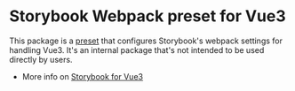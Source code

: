 # Storybook Webpack preset for Vue3

This package is a [preset](https://storybook.js.org/docs/vue/addons/writing-presets#presets-api) that configures Storybook's webpack settings for handling Vue3.
It's an internal package that's not intended to be used directly by users.

- More info on [Storybook for Vue3](https://storybook.js.org/docs/vue/get-started)
